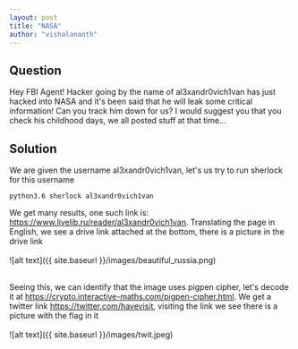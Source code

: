 ```yaml
---
layout: post
title: "NASA"
author: "vishalananth"
---
```


## Question

Hey FBI Agent! Hacker going by the name of al3xandr0vich1van has just hacked into NASA and it's been said that he will leak some critical information! Can you track him down for us? I would suggest you that you check his childhood days, we all posted stuff at that time...

## Solution

We are given the username al3xandr0vich1van, let's us try to run sherlock for this username 

```
python3.6 sherlock al3xandr0vich1van 
```

We get many results, one such link is: https://www.livelib.ru/reader/al3xandr0vich1van. Translating the page in English, we see a drive link attached at the bottom, there is a picture in the drive link
</br></br>![alt text]({{ site.baseurl }}/images/beautiful_russia.png)</br></br>

Seeing this, we can identify that the image uses pigpen cipher, let's decode it at https://crypto.interactive-maths.com/pigpen-cipher.html. We get a twitter link https://twitter.com/havevisit, visiting the link we see there is a picture with the flag in it
</br></br>![alt text]({{ site.baseurl }}/images/twit.jpeg)